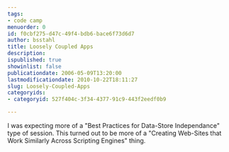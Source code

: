 ```yaml
---
tags:
- code camp
menuorder: 0
id: f0cbf275-d47c-49f4-bdb6-bace6f73d6d7
author: bsstahl
title: Loosely Coupled Apps
description: 
ispublished: true
showinlist: false
publicationdate: 2006-05-09T13:20:00
lastmodificationdate: 2010-10-22T18:11:27
slug: Loosely-Coupled-Apps
categoryids:
- categoryid: 527f404c-3f34-4377-91c9-443f2eedf0b9

---
```

I was expecting more of a "Best Practices for Data-Store Independance" type of session. This turned out to be more of a "Creating Web-Sites that Work Similarly Across Scripting Engines" thing.  
